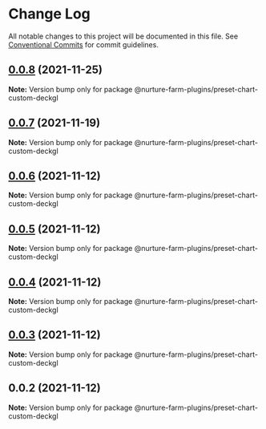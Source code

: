 # Change Log

All notable changes to this project will be documented in this file.
See [Conventional Commits](https://conventionalcommits.org) for commit guidelines.

## [0.0.8](https://github.com/abdullah-mukadam/nurture-farm-plugins/compare/@nurture-farm-plugins/preset-chart-custom-deckgl@0.0.7...@nurture-farm-plugins/preset-chart-custom-deckgl@0.0.8) (2021-11-25)

**Note:** Version bump only for package @nurture-farm-plugins/preset-chart-custom-deckgl





## [0.0.7](https://github.com/abdullah-mukadam/nurture-farm-plugins/compare/@nurture-farm-plugins/preset-chart-custom-deckgl@0.0.6...@nurture-farm-plugins/preset-chart-custom-deckgl@0.0.7) (2021-11-19)

**Note:** Version bump only for package @nurture-farm-plugins/preset-chart-custom-deckgl





## [0.0.6](https://github.com/abdullah-mukadam/nurture-farm-plugins/compare/@nurture-farm-plugins/preset-chart-custom-deckgl@0.0.5...@nurture-farm-plugins/preset-chart-custom-deckgl@0.0.6) (2021-11-12)

**Note:** Version bump only for package @nurture-farm-plugins/preset-chart-custom-deckgl





## [0.0.5](https://github.com/abdullah-mukadam/nurture-farm-plugins/compare/@nurture-farm-plugins/preset-chart-custom-deckgl@0.0.4...@nurture-farm-plugins/preset-chart-custom-deckgl@0.0.5) (2021-11-12)

**Note:** Version bump only for package @nurture-farm-plugins/preset-chart-custom-deckgl





## [0.0.4](https://github.com/abdullah-mukadam/nurture-farm-plugins/compare/@nurture-farm-plugins/preset-chart-custom-deckgl@0.0.3...@nurture-farm-plugins/preset-chart-custom-deckgl@0.0.4) (2021-11-12)

**Note:** Version bump only for package @nurture-farm-plugins/preset-chart-custom-deckgl





## [0.0.3](https://github.com/abdullah-mukadam/nurture-farm-plugins/compare/@nurture-farm-plugins/preset-chart-custom-deckgl@0.0.2...@nurture-farm-plugins/preset-chart-custom-deckgl@0.0.3) (2021-11-12)

**Note:** Version bump only for package @nurture-farm-plugins/preset-chart-custom-deckgl





## 0.0.2 (2021-11-12)

**Note:** Version bump only for package @nurture-farm-plugins/preset-chart-custom-deckgl
